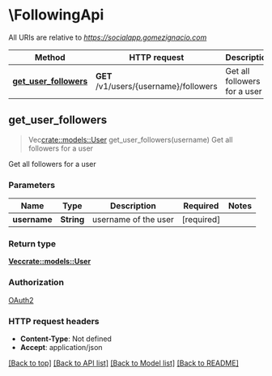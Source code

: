 # \FollowingApi

All URIs are relative to *https://socialapp.gomezignacio.com*

Method | HTTP request | Description
------------- | ------------- | -------------
[**get_user_followers**](FollowingApi.md#get_user_followers) | **GET** /v1/users/{username}/followers | Get all followers for a user



## get_user_followers

> Vec<crate::models::User> get_user_followers(username)
Get all followers for a user

Get all followers for a user

### Parameters


Name | Type | Description  | Required | Notes
------------- | ------------- | ------------- | ------------- | -------------
**username** | **String** | username of the user | [required] |

### Return type

[**Vec<crate::models::User>**](User.md)

### Authorization

[OAuth2](../README.md#OAuth2)

### HTTP request headers

- **Content-Type**: Not defined
- **Accept**: application/json

[[Back to top]](#) [[Back to API list]](../README.md#documentation-for-api-endpoints) [[Back to Model list]](../README.md#documentation-for-models) [[Back to README]](../README.md)

